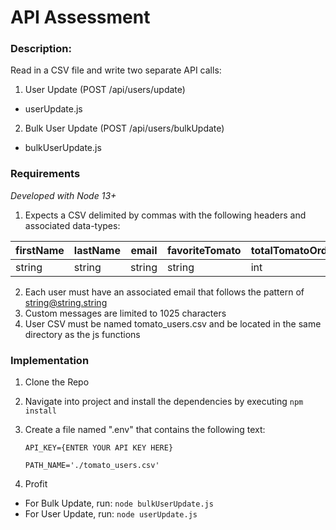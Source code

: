 # **API Assessment**

### **Description:**
Read in a CSV file and write two separate API calls:
1. User Update (POST /api/users/update)
- userUpdate.js
2. Bulk User Update (POST /api/users/bulkUpdate)
- bulkUserUpdate.js

### **Requirements**
*Developed with Node 13+*

1. Expects a CSV delimited by commas with the following headers and associated data-types: 

| firstName | lastName | email | favoriteTomato | totalTomatoOrders | daysSinceLastOrder | zip | phoneNumber | age | streetAddress | city | state |customMessageOne | gender |
| ------ | ------ | ------ | ------- | ------ | ------ | ------ | ------- | ------ | ------ | ------ | ------- | ------ | ------ | 
| string | string | string | string | int | int | int | string | int | string | string | string | string | string | 

2. Each user must have an associated email that follows the pattern of string@string.string
3. Custom messages are limited to 1025 characters
4. User CSV must be named tomato_users.csv and be located in the same directory as the js functions



### **Implementation**

1. Clone the Repo
2. Navigate into project and install the dependencies by executing `npm install`
3. Create a file named ".env" that contains the following text:
   
   `API_KEY={ENTER YOUR API KEY HERE}`
   
   `PATH_NAME='./tomato_users.csv'`
   
4. Profit
- For Bulk Update, run: `node bulkUserUpdate.js`
- For User Update, run: `node userUpdate.js`
